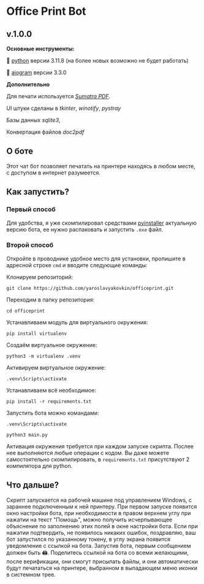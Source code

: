 # Office Print Bot 
## v.1.0.0

**Основные инструменты:**

🐍 [python](python.org) версии 3.11.8 (на более новых возможно не будет работать)

🤖 [aiogram](aiogram.dev/) версии 3.3.0

**Дополнительно**

Для печати используется _[Sumatra PDF](https://github.com/sumatrapdfreader/sumatrapdf?ysclid=ltnhpznrqx95848278)_.

UI штуки сделаны в _tkinter_, _winotify_, _pystray_ 

Базы данных _sqlite3_, 

Конвертация файлов _doc2pdf_


## О боте
Этот чат бот позволяет печатать на принтере находясь в любом месте, с доступом в интернет разумеется. 
## Как запустить? 
### Первый способ
Для удобства, я уже скомпилировал средствами [pyinstaller](https://github.com/pyinstaller/pyinstaller?ysclid=ltne6ju8ac164432447) актуальную версию бота, ее нужно распаковать и запустить `.exe` файл. 
### Второй способ
Откройте в проводнике удобное место для установки, пропишите в адресной строке `cmd` и вводите следующие команды:

Клонируем репозиторий:
```
git clone https://github.com/yaroslavyakovkin/officeprint.git
```
Переходим в папку репозитория:
```
cd officeprint
```
Устанавливаем модуль для виртуального окружения:
```
pip install virtualenv
```
Создаём виртуальное окружение:
```
python3 -m virtualenv .venv
```
Активируем виртуальное окружение:
```
.venv\Scripts\activate
```
Устанавливаем всё необходимое:
```
pip install -r requirements.txt
```
Запустить бота можно командами:
```
.venv\Scripts\activate
```
```
python3 main.py
```
Активация окружения требуется при каждом запуске скрипта. Послее нее выполняются любые операции с кодом. Вы даже можете самостоятельно скомпилировать, в `requirements.txt` присутствуют 2 компилятора для python.

## Что дальше?
Скрипт запускается на рабочей машине под управлением Windows, с зараннее подключенным к ней принтеру. При первом запуске появится окно настройки бота, при необходимости в правом верхнем углу при нажатии на текст "Помощь", можно получить исчерпывающее объяснение по заполнению этих полей в окне настройки бота. Если при нажатии подтвердить, не появилось никаких ошибок, поздравляю, ваш бот запустился по указанному токену, в углу экрана появится уведомление с ссылкой на бота. Запустив бота, первым сообщением должен быть 🖨. Поделитесь ссылкой на бота со всеми желающими, после верификации, они смогут присылать файлы, и они автоматически будут печататься на принтере, выбранном в выпадающем меню иконки в системном трее.
